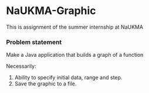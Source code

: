 # NaUKMA-Graphic
This is assignment of the summer internship at NaUKMA

### Problem statement
Make a Java application that builds a graph of a function

Necessarily:
1) Ability to specify initial data, range and step.
2) Save the graphic to a file.